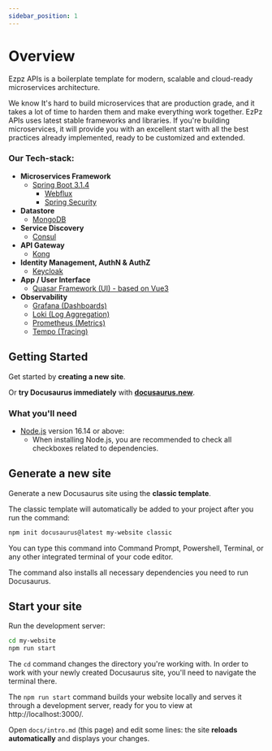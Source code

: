 ```yaml
---
sidebar_position: 1
---
```


# Overview

Ezpz APIs is a boilerplate template for modern, scalable and cloud-ready microservices architecture.

We know It's hard to build microservices that are production grade, and it takes a lot of time to harden them and make everything work together. EzPz APIs uses latest stable frameworks and libraries. If you're building microservices, it will provide you with an excellent start with all the best practices already implemented, ready to be customized and extended.


### Our Tech-stack:
- **Microservices Framework**
  - [Spring Boot 3.1.4](https://spring.io/projects/spring-boot)
    - [Webflux](https://docs.spring.io/spring-framework/reference/web/webflux.html)
    - [Spring Security](https://spring.io/projects/spring-security)
- **Datastore**
  - [MongoDB](https://www.mongodb.com/)
- **Service Discovery**
   - [Consul](https://www.consul.io/)
- **API Gateway**
   - [Kong](https://konghq.com/products/kong-gateway)
- **Identity Management, AuthN & AuthZ**
  - [Keycloak](https://www.keycloak.org/)
- **App / User Interface**
  - [Quasar Framework (UI) - based on Vue3](https://quasar.dev/)
- **Observability**
  - [Grafana (Dashboards)](https://grafana.com/grafana/)
  - [Loki (Log Aggregation)](https://grafana.com/products/cloud/logs/)
  - [Prometheus (Metrics)](https://prometheus.io/)
  - [Tempo (Tracing)](https://grafana.com/oss/tempo/)

## Getting Started

Get started by **creating a new site**.

Or **try Docusaurus immediately** with **[docusaurus.new](https://docusaurus.new)**.

### What you'll need

- [Node.js](https://nodejs.org/en/download/) version 16.14 or above:
  - When installing Node.js, you are recommended to check all checkboxes related to dependencies.

## Generate a new site

Generate a new Docusaurus site using the **classic template**.

The classic template will automatically be added to your project after you run the command:

```bash
npm init docusaurus@latest my-website classic
```

You can type this command into Command Prompt, Powershell, Terminal, or any other integrated terminal of your code editor.

The command also installs all necessary dependencies you need to run Docusaurus.

## Start your site

Run the development server:

```bash
cd my-website
npm run start
```

The `cd` command changes the directory you're working with. In order to work with your newly created Docusaurus site, you'll need to navigate the terminal there.

The `npm run start` command builds your website locally and serves it through a development server, ready for you to view at http://localhost:3000/.

Open `docs/intro.md` (this page) and edit some lines: the site **reloads automatically** and displays your changes.
